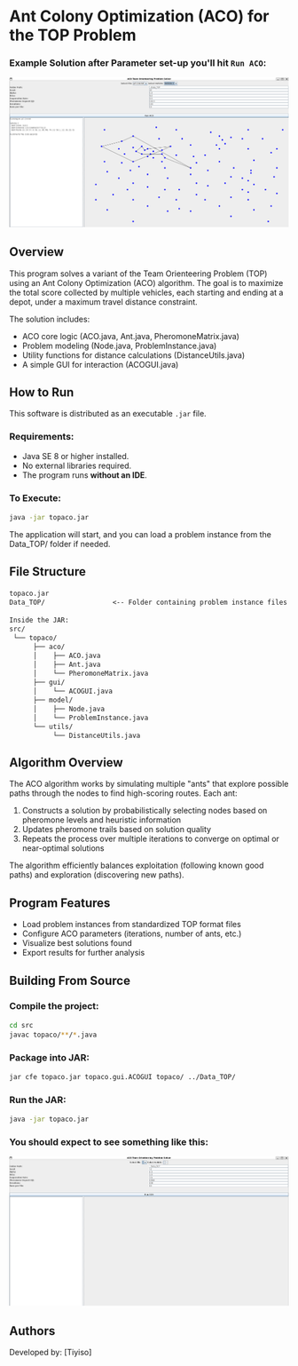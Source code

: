 # Ant Colony Optimization (ACO) for the TOP Problem

### Example Solution after Parameter set-up you'll hit `Run ACO`:
![Example TOP Solution](screenshots/example-solution.png)

## Overview
This program solves a variant of the Team Orienteering Problem (TOP) using an Ant Colony Optimization (ACO) algorithm. The goal is to maximize the total score collected by multiple vehicles, each starting and ending at a depot, under a maximum travel distance constraint.

The solution includes:
- ACO core logic (ACO.java, Ant.java, PheromoneMatrix.java)
- Problem modeling (Node.java, ProblemInstance.java)
- Utility functions for distance calculations (DistanceUtils.java)
- A simple GUI for interaction (ACOGUI.java)

## How to Run

This software is distributed as an executable `.jar` file.

### Requirements:
- Java SE 8 or higher installed.
- No external libraries required.
- The program runs **without an IDE**.

### To Execute:
```bash
java -jar topaco.jar
```

The application will start, and you can load a problem instance from the Data_TOP/ folder if needed.

## File Structure

```
topaco.jar
Data_TOP/                 <-- Folder containing problem instance files

Inside the JAR:
src/
 └── topaco/
      ├── aco/
      │    ├── ACO.java
      │    ├── Ant.java
      │    └── PheromoneMatrix.java
      ├── gui/
      │    └── ACOGUI.java
      ├── model/
      │    ├── Node.java
      │    └── ProblemInstance.java
      └── utils/
           └── DistanceUtils.java
```

## Algorithm Overview

The ACO algorithm works by simulating multiple "ants" that explore possible paths through the nodes to find high-scoring routes. Each ant:
1. Constructs a solution by probabilistically selecting nodes based on pheromone levels and heuristic information
2. Updates pheromone trails based on solution quality
3. Repeats the process over multiple iterations to converge on optimal or near-optimal solutions

The algorithm efficiently balances exploitation (following known good paths) and exploration (discovering new paths).

## Program Features

- Load problem instances from standardized TOP format files
- Configure ACO parameters (iterations, number of ants, etc.)
- Visualize best solutions found
- Export results for further analysis

## Building From Source

### Compile the project:
```bash
cd src
javac topaco/**/*.java
```

### Package into JAR:
```bash
jar cfe topaco.jar topaco.gui.ACOGUI topaco/ ../Data_TOP/
```

### Run the JAR:
```bash
java -jar topaco.jar
```

### You should expect to see something like this:
![Main Application Interface](screenshots/Main-Interface.png)

## Authors
Developed by: [Tiyiso]
